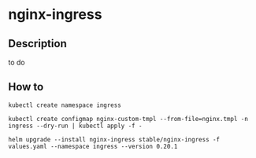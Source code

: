 # nginx-ingress

## Description
to do

## How to
```
kubectl create namespace ingress

kubectl create configmap nginx-custom-tmpl --from-file=nginx.tmpl -n ingress --dry-run | kubectl apply -f -

helm upgrade --install nginx-ingress stable/nginx-ingress -f values.yaml --namespace ingress --version 0.20.1
```
